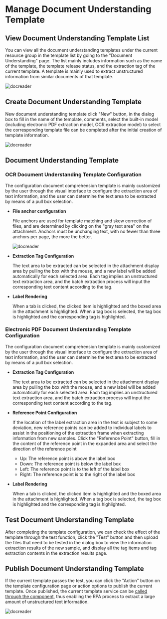# Manage Document Understanding Template

## View Document Understanding Template List

You can view all the document understanding templates under the current resource group in the template list by going to the "Document Understanding" page. The list mainly includes information such as the name of the template, the template release status, and the extraction tag of the current template. A template is mainly used to extract unstructured information from similar documents of that template.

![docreader](https://docimages.blob.core.chinacloudapi.cn/images/EnglishDocumentImage/documentunderstanding20210506.png)

## Create Document Understanding Template

New document understanding template click "New" button, in the dialog box to fill in the name of the template, comments, select the built-in model (including electronic PDF extraction model, OCR extraction model) to select the corresponding template file can be completed after the initial creation of template information.

![docreader](https://docimages.blob.core.chinacloudapi.cn/images/EnglishDocumentImage/createdocumentunderstanding20210506.png)

## Document Understanding Template

### OCR Document Understanding Template Configuration

The configuration document comprehension template is mainly customized by the user through the visual interface to configure the extraction area of text information, and the user can determine the text area to be extracted by means of a pull box selection.

- **File anchor configuration**
  
  File anchors are used for template matching and skew correction of files, and are determined by clicking on the "gray text area" on the attachment. Anchors must be unchanging text, with no fewer than three anchors per page, the more the better.
  
  ![docreader](https://docimages.blob.core.chinacloudapi.cn/images/EnglishDocumentImage/fileanchor20210506.png)

- **Extraction Tag Configuration**
  
  The text area to be extracted can be selected in the attachment display area by pulling the box with the mouse, and a new label will be added automatically for each selected area. Each tag implies an unstructured text extraction area, and the batch extraction process will input the corresponding text content according to the tag.
  
  <!--![docreader](https://docimages.blob.core.chinacloudapi.cn/images/Console/docreader/ocr3.png)-->

- **Label Rendering**
  
  When a tab is clicked, the clicked item is highlighted and the boxed area in the attachment is highlighted. When a tag box is selected, the tag box is highlighted and the corresponding tag is highlighted.

### Electronic PDF Document Understanding Template Configuration

The configuration document comprehension template is mainly customized by the user through the visual interface to configure the extraction area of text information, and the user can determine the text area to be extracted by means of a pull box selection.

- **Extraction Tag Configuration**
  
  The text area to be extracted can be selected in the attachment display area by pulling the box with the mouse, and a new label will be added automatically for each selected area. Each tag implies an unstructured text extraction area, and the batch extraction process will input the corresponding text content according to the tag.
  
  <!--![docreader](https://docimages.blob.core.chinacloudapi.cn/images/Console/docreader3.png)-->

- **Reference Point Configuration**
  
  If the location of the label extraction area in the text is subject to some deviation, new reference points can be added to individual labels to assist in the positioning of the extraction frame when extracting information from new samples. Click the "Reference Point" button, fill in the content of the reference point in the expanded area and select the direction of the reference point
  
  - Up: The reference point is above the label box
  - Down: The reference point is below the label box
  - Left: The reference point is to the left of the label box
  - Right: The reference point is to the right of the label box
  
  <!--![docreader](https://docimages.blob.core.chinacloudapi.cn/images/Console/docreader4.png)-->

- **Label Rendering**
  
  When a tab is clicked, the clicked item is highlighted and the boxed area in the attachment is highlighted. When a tag box is selected, the tag box is highlighted and the corresponding tag is highlighted.

## Test Document Understanding Template

After completing the template configuration, we can check the effect of the template through the test function, click the "Test" button and then upload the files that need to be tested in the dialog box to view the information extraction results of the new sample, and display all the tag items and tag extraction contents in the extraction results page.

<!--![docreader](https://docimages.blob.core.chinacloudapi.cn/images/Console/docreader5.png)-->

## Publish Document Understanding Template

If the current template passes the test, you can click the "Action" button on the template configuration page or action options to publish the current template. Once published, the current template service can be [called through the component](../../../Activities/Console/DocReader.md), thus enabling the RPA process to extract a large amount of unstructured text information.

![docreader](https://docimages.blob.core.chinacloudapi.cn/images/EnglishDocumentImage/publish20210506.png)